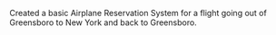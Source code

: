 Created a basic Airplane Reservation System for a flight going out of Greensboro to New York and back to Greensboro. 
